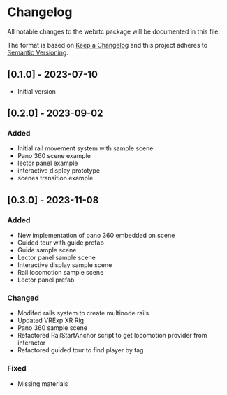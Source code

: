 # Changelog
All notable changes to the webrtc package will be documented in this file.

The format is based on [Keep a Changelog](http://keepachangelog.com/en/1.0.0/)
and this project adheres to [Semantic Versioning](http://semver.org/spec/v2.0.0.html).

## [0.1.0] - 2023-07-10

- Initial version

## [0.2.0] - 2023-09-02

### Added

- Initial rail movement system with sample scene
- Pano 360 scene example
- lector panel example
- interactive display prototype
- scenes transition example

## [0.3.0] - 2023-11-08

### Added

- New implementation of pano 360 embedded on scene
- Guided tour with guide prefab
- Guide sample scene
- Lector panel sample scene
- Interactive display sample scene
- Rail locomotion sample scene
- Lector panel prefab

### Changed

- Modifed rails system to create multinode rails
- Updated VRExp XR Rig
- Pano 360 sample scene
- Refactored RailStartAnchor script to get locomotion provider from interactor
- Refactored guided tour to find player by tag

### Fixed

- Missing materials
